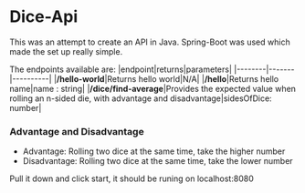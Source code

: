 # Dice-Api
This was an attempt to create an API in Java. Spring-Boot was used which made the set up really simple.

The endpoints available are:
|endpoint|returns|parameters|
|--------|-------|----------|
|__/hello-world__|Returns hello world|N/A|
|__/hello__|Returns hello name|name : string|
|__/dice/find-average__|Provides the expected value when rolling an n-sided die, with advantage and disadvantage|sidesOfDice: number|

### Advantage and Disadvantage

* Advantage: Rolling two dice at the same time, take the higher number
* Disadvantage: Rolling two dice at the same time, take the lower number

Pull it down and click start, it should be runing on localhost:8080
